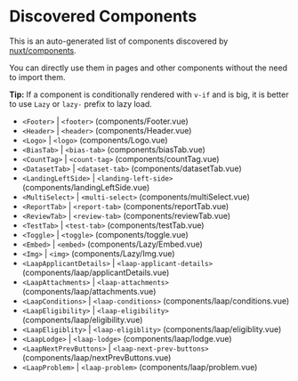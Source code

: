 # Discovered Components

This is an auto-generated list of components discovered by [nuxt/components](https://github.com/nuxt/components).

You can directly use them in pages and other components without the need to import them.

**Tip:** If a component is conditionally rendered with `v-if` and is big, it is better to use `Lazy` or `lazy-` prefix to lazy load.

- `<Footer>` | `<footer>` (components/Footer.vue)
- `<Header>` | `<header>` (components/Header.vue)
- `<Logo>` | `<logo>` (components/Logo.vue)
- `<BiasTab>` | `<bias-tab>` (components/biasTab.vue)
- `<CountTag>` | `<count-tag>` (components/countTag.vue)
- `<DatasetTab>` | `<dataset-tab>` (components/datasetTab.vue)
- `<LandingLeftSide>` | `<landing-left-side>` (components/landingLeftSide.vue)
- `<MultiSelect>` | `<multi-select>` (components/multiSelect.vue)
- `<ReportTab>` | `<report-tab>` (components/reportTab.vue)
- `<ReviewTab>` | `<review-tab>` (components/reviewTab.vue)
- `<TestTab>` | `<test-tab>` (components/testTab.vue)
- `<Toggle>` | `<toggle>` (components/toggle.vue)
- `<Embed>` | `<embed>` (components/Lazy/Embed.vue)
- `<Img>` | `<img>` (components/Lazy/Img.vue)
- `<LaapApplicantDetails>` | `<laap-applicant-details>` (components/laap/applicantDetails.vue)
- `<LaapAttachments>` | `<laap-attachments>` (components/laap/attachments.vue)
- `<LaapConditions>` | `<laap-conditions>` (components/laap/conditions.vue)
- `<LaapEligibility>` | `<laap-eligibility>` (components/laap/eligibility.vue)
- `<LaapEligiblity>` | `<laap-eligiblity>` (components/laap/eligiblity.vue)
- `<LaapLodge>` | `<laap-lodge>` (components/laap/lodge.vue)
- `<LaapNextPrevButtons>` | `<laap-next-prev-buttons>` (components/laap/nextPrevButtons.vue)
- `<LaapProblem>` | `<laap-problem>` (components/laap/problem.vue)
